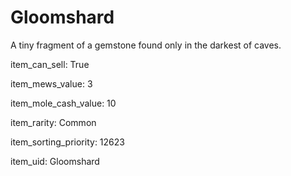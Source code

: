 # Gloomshard

A tiny fragment of a gemstone found only in the darkest of caves.

item_can_sell: True

item_mews_value: 3

item_mole_cash_value: 10

item_rarity: Common

item_sorting_priority: 12623

item_uid: Gloomshard